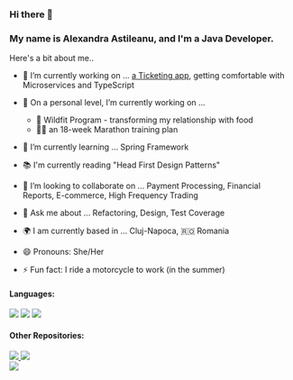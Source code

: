 ### Hi there 👋 
### My name is Alexandra Astileanu, and I'm a Java Developer.



Here's a bit about me.. 

- 🔭 I’m currently working on ... [a Ticketing app](https://github.com/astileanua1141/ticketing-app), getting comfortable with Microservices and TypeScript
 
- :house_with_garden: On a personal level, I’m currently working on ... 
  - :apple: Wildfit Program - transforming my relationship with food 
  - :running_woman: an 18-week Marathon training plan 
  
- 🌱 I’m currently learning ... Spring Framework
- :books: I'm currently reading "Head First Design Patterns"
- 👯 I’m looking to collaborate on ... Payment Processing, Financial Reports, E-commerce, High Frequency Trading
- 💬 Ask me about ... Refactoring, Design, Test Coverage

- :earth_africa: I am currently based in ... Cluj-Napoca, :romania: Romania  
- 😄 Pronouns: She/Her
- ⚡ Fun fact: I ride a motorcycle to work (in the summer)

#### Languages:
<div>
 <img src="https://img.shields.io/badge/java-%233178C6?style=for-the-badge&logo=oracle&color=grey"/>
 <img src="https://img.shields.io/badge/javascript-%233178C6?style=for-the-badge&logo=javascript&color=grey"/>
 <img src="https://img.shields.io/badge/kotlin-%233178C6?style=for-the-badge&logo=kotlin&color=grey"/>
</div>

#### Other Repositories:
<div>
  <a href="https://www.npmjs.com/package/@alex-asti-demo-org/common">
   <img src="https://img.shields.io/badge/npm-%40alex--asti--demo--org-%23CB3837?logo=npm&style=flat"/>
 </a>
 <img src="https://img.shields.io/npm/v/@alex-asti-demo-org/common?color=%23CB3837&label=common"/>  
</div>

<div>
 <a href="https://hub.docker.com/u/alexandra1141">
    <img src="https://img.shields.io/badge/DockerHub-/u/alexandra1141-%232496ED?logo=docker&style=flat"/>
 </a>
</div>
